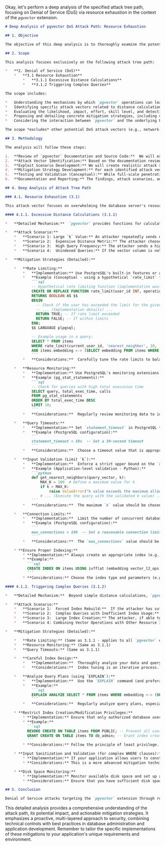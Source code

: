 Okay, let's perform a deep analysis of the specified attack tree path, focusing on Denial of Service (DoS) via resource exhaustion in the context of the `pgvector` extension.

```markdown
# Deep Analysis of pgvector DoS Attack Path: Resource Exhaustion

## 1. Objective

The objective of this deep analysis is to thoroughly examine the potential for Denial of Service (DoS) attacks targeting a PostgreSQL database utilizing the `pgvector` extension, specifically through the "Resource Exhaustion" attack vector.  We aim to identify vulnerabilities, assess their exploitability, and propose robust mitigation strategies to enhance the application's resilience against such attacks.  This analysis will inform development and security best practices.

## 2. Scope

This analysis focuses exclusively on the following attack tree path:

*   **2. Denial of Service (DoS)**
    *   **3.1 Resource Exhaustion**
        *   **3.1.1 Excessive Distance Calculations**
        *   **3.1.2 Triggering Complex Queries**

The scope includes:

*   Understanding the mechanisms by which `pgvector` operations can lead to resource exhaustion (CPU, memory, I/O, disk space).
*   Identifying specific attack vectors related to distance calculations and complex queries.
*   Evaluating the likelihood, impact, effort, skill level, and detection difficulty of these attacks.
*   Proposing and detailing concrete mitigation strategies, including code examples and configuration recommendations where applicable.
*   Considering the interaction between `pgvector` and the underlying PostgreSQL database system.

The scope *excludes* other potential DoS attack vectors (e.g., network-level attacks) and other attack types (e.g., SQL injection, data breaches) that are not directly related to resource exhaustion caused by `pgvector` operations.

## 3. Methodology

The analysis will follow these steps:

1.  **Review of `pgvector` Documentation and Source Code:**  We will examine the official `pgvector` documentation and, if necessary, delve into the source code to understand the internal workings of distance calculations, indexing, and other relevant operations.  This will help us identify potential performance bottlenecks and resource-intensive processes.
2.  **Attack Vector Identification:** Based on the documentation review and our understanding of vector similarity search, we will identify specific ways an attacker could craft queries or operations to consume excessive resources.
3.  **Exploit Scenario Development:** We will create realistic attack scenarios, including example queries and data patterns, that demonstrate how the identified attack vectors could be exploited.
4.  **Mitigation Strategy Development:** For each identified attack vector, we will propose one or more mitigation strategies.  These strategies will be evaluated based on their effectiveness, performance impact, and ease of implementation.
5.  **Testing and Validation (Conceptual):** While full-scale penetration testing is outside the scope of this document, we will conceptually outline how the proposed mitigations could be tested and validated.
6.  **Documentation and Reporting:** The findings, attack scenarios, and mitigation strategies will be documented in this report.

## 4. Deep Analysis of Attack Tree Path

### 4.1. Resource Exhaustion (3.1)

This attack vector focuses on overwhelming the database server's resources, making it unable to serve legitimate requests.  `pgvector`, by its nature, deals with computationally intensive operations, making it a potential target for resource exhaustion attacks.

#### 4.1.1. Excessive Distance Calculations (3.1.1)

*   **Detailed Mechanism:**  `pgvector` provides functions for calculating distances between vectors (e.g., Euclidean distance, cosine similarity).  These calculations can be computationally expensive, especially for high-dimensional vectors.  The cost increases significantly when performing nearest neighbor searches (finding the `k` nearest vectors to a query vector) because the database needs to calculate the distance between the query vector and potentially a large number of vectors in the database.  The choice of distance metric also impacts performance; some metrics are more computationally intensive than others.

*   **Attack Scenario:**
    *   **Scenario 1: Large `k` Value:** An attacker repeatedly sends nearest neighbor search queries with a very large `k` value (e.g., `k = 100000` or even larger, approaching the total number of vectors in the table).  This forces the database to calculate distances to a vast number of vectors and then sort the results to find the top `k`.
    *   **Scenario 2:  Expensive Distance Metric:** The attacker chooses a computationally expensive distance metric (if the application allows user selection of the metric) and combines it with a moderately large `k` value.
    *   **Scenario 3:  High Query Frequency:** The attacker sends a high volume of nearest neighbor search queries, even with reasonable `k` values, overwhelming the server with a constant stream of distance calculations.
    *   **Scenario 4:  Unindexed Queries:** If the vector column is not properly indexed, the database will perform a full table scan for each query, calculating the distance to *every* vector in the table. This is extremely inefficient.

*   **Mitigation Strategies (Detailed):**

    *   **Rate Limiting:**
        *   **Implementation:** Use PostgreSQL's built-in features or a middleware (e.g., a reverse proxy like Nginx or HAProxy) to limit the number of `pgvector` function calls per user or IP address within a specific time window.  For example, you could limit a user to 10 nearest neighbor searches per minute.
        *   **Example (Conceptual - using a hypothetical `rate_limit` function):**
            ```sql
            -- Hypothetical rate limiting function (implementation would vary)
            CREATE OR REPLACE FUNCTION rate_limit(user_id INT, operation TEXT, limit INT, window INTERVAL)
            RETURNS BOOLEAN AS $$
            BEGIN
              -- Check if the user has exceeded the limit for the given operation within the window
              -- ... (Implementation details) ...
              RETURN TRUE; -- If rate limit exceeded
              RETURN FALSE; -- If within limits
            END;
            $$ LANGUAGE plpgsql;

            -- Example usage in a query:
            SELECT * FROM items
            WHERE rate_limit(current_user_id, 'nearest_neighbor', 10, '1 minute') = FALSE
            AND items.embedding <-> (SELECT embedding FROM items WHERE id = 123) < 5;
            ```
        *   **Considerations:**  Carefully tune the rate limits to balance security and usability.  Too strict limits can impact legitimate users.

    *   **Resource Monitoring:**
        *   **Implementation:** Use PostgreSQL's monitoring extensions (e.g., `pg_stat_statements`, `pg_stat_activity`) and external monitoring tools (e.g., Prometheus, Grafana) to track CPU usage, memory consumption, I/O operations, and query execution times.  Set up alerts to trigger when resource usage exceeds predefined thresholds.
        *   **Example (pg_stat_statements):**
            ```sql
            -- Check for queries with high total execution time
            SELECT query, total_exec_time, calls
            FROM pg_stat_statements
            ORDER BY total_exec_time DESC
            LIMIT 10;
            ```
        *   **Considerations:**  Regularly review monitoring data to identify potential performance bottlenecks and attack attempts.

    *   **Query Timeouts:**
        *   **Implementation:** Set `statement_timeout` in PostgreSQL to limit the maximum execution time for any query.  This prevents long-running queries from monopolizing resources.
        *   **Example (PostgreSQL configuration):**
            ```
            statement_timeout = 30s  -- Set a 30-second timeout
            ```
        *   **Considerations:**  Choose a timeout value that is appropriate for your application's workload.  Too short a timeout can interrupt legitimate long-running queries.

    *   **Input Validation (Limit `k`):**
        *   **Implementation:**  Enforce a strict upper bound on the `k` parameter in nearest neighbor search queries.  This can be done at the application level or using database constraints.
        *   **Example (Application-level validation - Python):**
            ```python
            def get_nearest_neighbors(query_vector, k):
                MAX_K = 100  # Define a maximum value for k
                if k > MAX_K:
                    raise ValueError("k value exceeds the maximum allowed limit.")
                # ... (Execute the query with the validated k value) ...
            ```
        *   **Considerations:**  The maximum `k` value should be chosen based on the application's requirements and the available resources.

    *   **Connection Limits:**
        *   **Implementation:**  Limit the number of concurrent database connections using PostgreSQL's `max_connections` setting.  This prevents an attacker from opening a large number of connections and exhausting connection resources.
        *   **Example (PostgreSQL configuration):**
            ```
            max_connections = 100  -- Set a reasonable connection limit
            ```
        *   **Considerations:**  The `max_connections` value should be set based on the available system resources and the expected number of concurrent users.

    * **Ensure Proper Indexing:**
        * **Implementation:** Always create an appropriate index (e.g., IVFFlat, HNSW) on the vector column. This is *crucial* for performance.
        * **Example:**
          ```sql
          CREATE INDEX ON items USING ivfflat (embedding vector_l2_ops) WITH (lists = 100); -- Example IVFFlat index
          ```
        * **Considerations:** Choose the index type and parameters (e.g., `lists` for IVFFlat) based on your data and query patterns.  Refer to the `pgvector` documentation for guidance on index selection and tuning.

#### 4.1.2. Triggering Complex Queries (3.1.2)

*   **Detailed Mechanism:**  Beyond simple distance calculations, `pgvector` supports other operations that can be resource-intensive, particularly when dealing with large datasets or complex index structures.  Index building, index traversal (especially with poorly tuned indexes), and certain types of queries that involve complex filtering or aggregations on vector data can consume significant resources.

*   **Attack Scenario:**
    *   **Scenario 1:  Forced Index Rebuild:**  If the attacker has sufficient privileges (which they shouldn't in a well-configured system), they could repeatedly trigger index rebuilds on a large vector column.  Index building is a resource-intensive operation that can consume significant CPU, memory, and I/O.
    *   **Scenario 2:  Complex Queries with Inefficient Index Usage:** The attacker crafts queries that, while syntactically valid, force the database to use the index in an inefficient way.  This could involve using complex `WHERE` clauses that interact poorly with the index structure, leading to extensive index traversal.
    *   **Scenario 3:  Large Index Creation:** The attacker, if able to insert data, inserts a massive number of vectors and then triggers index creation, potentially exhausting disk space or memory.
    *   **Scenario 4: Combining Vector Operations with Other Resource Intensive Operations:** The attacker crafts queries that combine `pgvector` operations with other resource-intensive PostgreSQL operations (e.g., large joins, complex aggregations) to amplify the resource consumption.

*   **Mitigation Strategies (Detailed):**

    *   **Rate Limiting:** (Same as 3.1.1 - applies to all `pgvector` operations)
    *   **Resource Monitoring:** (Same as 3.1.1)
    *   **Query Timeouts:** (Same as 3.1.1)

    *   **Careful Index Design:**
        *   **Implementation:**  Thoroughly analyze your data and query patterns to choose the most appropriate index type (IVFFlat, HNSW) and parameters.  Avoid creating unnecessarily large or complex indexes.  Regularly monitor index performance and consider rebuilding or tuning indexes if necessary.
        *   **Considerations:**  Index tuning is an iterative process.  Experiment with different index configurations and use `EXPLAIN ANALYZE` to evaluate their performance.

    *   **Analyze Query Plans (using `EXPLAIN`):**
        *   **Implementation:**  Use the `EXPLAIN` command (and preferably `EXPLAIN ANALYZE`) in PostgreSQL to understand the execution plan of your queries.  This will show you how the database is using indexes and other resources.  Look for "Seq Scan" operations on large tables, which indicate that an index is not being used effectively.
        *   **Example:**
            ```sql
            EXPLAIN ANALYZE SELECT * FROM items WHERE embedding <-> (SELECT embedding FROM items WHERE id = 123) < 5;
            ```
        *   **Considerations:**  Regularly analyze query plans, especially for complex queries or queries that involve `pgvector` operations.  Identify and address any performance bottlenecks.

    * **Restrict Index Creation/Modification Privileges:**
        * **Implementation:** Ensure that only authorized database users (e.g., database administrators) have the privileges to create, alter, or drop indexes.  Regular users should not have these privileges. Use PostgreSQL's `GRANT` and `REVOKE` commands to manage privileges.
        * **Example:**
          ```sql
          REVOKE CREATE ON TABLE items FROM PUBLIC; -- Prevent all users from creating indexes on the items table.
          GRANT CREATE ON TABLE items TO db_admin; -- Grant index creation privileges only to the db_admin role.
          ```
        * **Considerations:** Follow the principle of least privilege. Grant only the necessary privileges to each user.

    * **Input Sanitization and Validation (for complex WHERE clauses):**
        * **Implementation:** If your application allows users to construct complex `WHERE` clauses that interact with vector operations, carefully sanitize and validate the user input to prevent the injection of malicious or inefficient query fragments.
        * **Considerations:** This is a more advanced mitigation technique and requires a deep understanding of how the `WHERE` clause interacts with the `pgvector` index.

    * **Disk Space Monitoring:**
        * **Implementation:** Monitor available disk space and set up alerts to trigger when disk space usage exceeds predefined thresholds. This is particularly important if users can insert data and trigger index creation.
        * **Considerations:** Ensure that you have sufficient disk space to accommodate the growth of your vector data and indexes.

## 5. Conclusion

Denial of Service attacks targeting the `pgvector` extension through resource exhaustion are a credible threat.  By understanding the mechanisms of `pgvector` and implementing the mitigation strategies outlined above, developers can significantly reduce the risk of these attacks.  A layered approach, combining rate limiting, resource monitoring, query timeouts, input validation, careful index design, and privilege management, is crucial for building a robust and resilient application.  Regular security audits and penetration testing should be conducted to identify and address any remaining vulnerabilities.
```

This detailed analysis provides a comprehensive understanding of the attack path, its potential impact, and actionable mitigation strategies. It emphasizes a proactive, multi-layered approach to security, combining technical controls with best practices in database administration and application development. Remember to tailor the specific implementations of these mitigations to your application's unique requirements and environment.